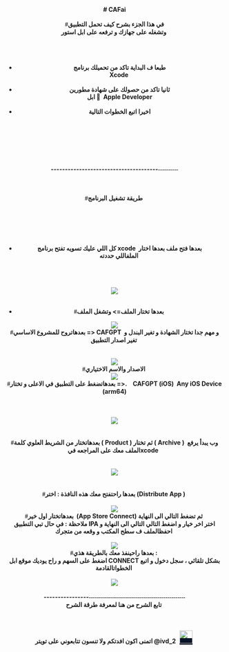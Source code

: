 <div style="text-align: center;"><span style="background-color: var(--Cbody); font-family: var(--Cfont);"><b>#
            CAFai</b></span></div>
<div style="font-family: var(--Cfont); white-space-collapse: preserve-breaks; text-align: center;"><b><br></b></div>
<div style="font-family: var(--Cfont); white-space-collapse: preserve-breaks; text-align: center;"><b><span
            style="font-family: Rabar_021; background-color: var(--Cbody);">#</span>في هذا الجزء بشرح كيف تحمل التطبيق
        وتشغله على جهازك و ترفعه على ابل استور&nbsp;</b></div>
<div style="font-family: var(--Cfont); white-space-collapse: preserve-breaks; text-align: center;"><b><br
            style="font-family: var(--Cfont);"></b></div>
<div style="font-family: var(--Cfont); white-space-collapse: preserve-breaks;"><b></b>
    <ul style="font-family: var(--Cfont);"><b></b>
        <li style="text-align: center; font-family: var(--Cfont);"><b>طبعا ف البداية تاكد من تحميلك برنامج
                Xcode&nbsp;</b></li><b></b>
        <li style="text-align: center; font-family: var(--Cfont);"><b>ثانيا تاكد من حصولك على شهادة مطورين
                ابل&nbsp;&nbsp; Apple Developer</b></li><b></b>
        <li style="text-align: center; font-family: var(--Cfont);"><b>اخيرا اتبع الخطوات التالية</b></li><b></b>
    </ul><b></b>
    <div style="text-align: center;"><b><br></b></div><b></b>
    <div style="text-align: center;"><b><br></b></div><b></b>
    <div style="text-align: center;"><b>--------------------------------------<span
                style="font-family: Rabar_021; background-color: var(--Cbody);">----------</span></b></div><b></b>
    <div style="text-align: center;"><b><span
                style="font-family: Rabar_021; background-color: var(--Cbody);"><br></span></b></div><b></b>
    <div style="text-align: center;"><b><span
                style="font-family: Rabar_021; white-space-collapse: collapse; background-color: var(--Cbody);">#</span><span
                style="font-family: Rabar_021; background-color: var(--Cbody);">طريقة تشغيل البرنامج&nbsp;</span></b>
    </div><b></b>
    <div style="text-align: center;"><b><span
                style="font-family: Rabar_021; background-color: var(--Cbody);"><br></span></b></div><b></b>
    <div style="text-align: right;"><b></b>
        <ul><b></b>
            <li style="text-align: center;"><b>كل اللي عليك تسويه تفتح برنامج xcode&nbsp; بعدها فتح ملف بعدها اختار
                    الملفاللي حددته&nbsp;</b></li><b></b>
        </ul><b></b>
    </div>
</div>
<div style="text-align: center;"><b><img src="https://i.postimg.cc/D0wPjZf1/image.png" ;"=""
            style="font-family: var(--Cfont);"><br></b></div>
<div style="text-align: center;"><b><br></b></div>
<div>
    <ul>
        <li style="text-align: center;"><b><span
                    style="font-family: Rabar_021; white-space-collapse: preserve-breaks;"><span
                        style="font-family: Rabar_021; white-space-collapse: collapse;">#</span></span>بعدها تختار
                الملف=&gt; وتشغل الملف&nbsp;</b></li>
    </ul>
</div>
<div style="text-align: center;"><b><img src="https://i.postimg.cc/mZ1nGpTM/image.png"
            style="font-family: var(--Cfont);"></b></div>
<div style="text-align: center;"><b><span
            style="font-family: Rabar_021; background-color: var(--Cbody);">#</span>بعدهاتروح للمشروع الاساسي =&gt;
        CAFGPT&nbsp; و مهم جدا تختار الشهادة و تغير البندل و تغير اصدار التطبيق&nbsp;</b></div>
<div style="text-align: center;"><b><br></b></div>
<div style="text-align: center;"><b><br></b></div>
<div style="text-align: center;"><b><img src="https://i.postimg.cc/wv7nBGzR/image.png"
            style="font-family: var(--Cfont);"></b></div>
<div style="text-align: center;"><b><span
            style="font-family: Rabar_021; background-color: var(--Cbody);">#</span>الاصدار والاسم الاختياري&nbsp;</b>
</div>
<div style="text-align: center;"><b><img src="https://i.postimg.cc/QMxfH01X/image.png"
            style="font-family: Rabar_021; background-color: var(--Cbody);"><br></b></div>
<div style="text-align: center;"><b><span
            style="font-family: Rabar_021; background-color: var(--Cbody);">#</span>بعدهاتضغط على التطبيق في الاعلى و
        تختار =&gt;.&nbsp; &nbsp; CAFGPT (iOS)&nbsp; Any iOS Device (arm64)</b></div>
<div style="text-align: center;"><b><br></b></div>
<div style="text-align: center;"><b><br></b></div>
<div style="text-align: center;"><b><br></b></div>
<div style="text-align: center;"><b><img src="https://i.postimg.cc/FzWrXPy7/image.png"
            style="font-family: Rabar_021; background-color: var(--Cbody);"><br></b></div>
<div style="text-align: center;"><b><br></b></div>
<div style="text-align: center;"><b><br></b></div>
<div style="text-align: center;"><b><span
            style="font-family: Rabar_021; background-color: var(--Cbody);">#</span>بعدهاتختار من الشريط العلوي كلمة
        (&nbsp;Product ) ثم تختار ( Archive )&nbsp; وب يبدأ يرفع الملف معك على المراجعه فيxcode&nbsp;&nbsp;</b></div>
<div style="text-align: center;"><b><br></b></div>
<div style="text-align: center;"><b><br></b></div>
<div style="text-align: center;"><b><img src="https://i.postimg.cc/B6d6j78k/image.png"
            style="font-family: Rabar_021; background-color: var(--Cbody);"><br></b></div>
<div style="text-align: center;"><b><br></b></div>
<div style="text-align: center;"><b><br></b></div>
<div style="text-align: center;"><b><span style="font-family: Rabar_021; background-color: var(--Cbody);">#</span>بعدها
        راحتفتح معك هذه النافذة : اختر (Distribute App )&nbsp;</b></div>
<div style="text-align: center;"><b><br></b></div>
<div style="text-align: center;"><b><img src="https://i.postimg.cc/mkk2cMXX/image.png"
            style="font-family: Rabar_021; background-color: var(--Cbody);"><br></b></div>
<div style="text-align: center;"><b><span
            style="font-family: Rabar_021; background-color: var(--Cbody);">#</span>بعدهاتختار اول خير&nbsp; (App Store
        Connect) ثم تضغط التالي الى النهاية&nbsp;</b></div>
<div style="text-align: center;"><b>ملاحظة : في حال تبي التطبيق IPA اختر اخر خيار و اضغط التالي التالي الى النهاية و
        احفظالملف ف سطح المكتب و وقعه من متجرك&nbsp;</b></div>
<div style="text-align: center;"><b><br></b></div>
<div style="text-align: center;"><b><img src="https://i.postimg.cc/nrffxm89/image.png"
            style="font-family: Rabar_021; background-color: var(--Cbody);"><br></b></div>
<div style="text-align: center;"><b><span style="font-family: Rabar_021; background-color: var(--Cbody);">#</span>بعدها
        راحينفذ معك بالطريقة هذي :&nbsp;</b></div>
<div style="text-align: center;"><b>اضغط على السهم و راح يوديك موقع ابل CONNECT بشكل تلقائي ، سجل دخول و اتبع
        الخطواتالقادمة&nbsp;</b></div>
<div style="text-align: center;"><b><br></b></div>
<div style="text-align: center;"><b><img src="https://i.postimg.cc/prLYpGMw/image.png"
            style="font-family: Rabar_021; background-color: var(--Cbody);"><br></b></div>
<div style="text-align: center;"><b><br></b></div>
<div style="text-align: center;"><b>----------------<span
            style="font-family: Rabar_021; background-color: var(--Cbody);">----------------</span><span
            style="font-family: Rabar_021; background-color: var(--Cbody);">--------------------------------</span></b>
</div>
<div style="text-align: center;"><b>تابع الشرح من هنا لمعرفة طرقة الشرح&nbsp;</b></div>
<div style="text-align: center;"><b><br></b></div>
<div style="text-align: center;"><br></div>




<div style="text-align: center;"><br></div>

<div style="text-align: center;"><b>اتمنى اكون افدتكم ولا تنسون تتابعوني على تويتر @ivd_2&nbsp;<a target="_blank"
            href="https://twitter.com/ivd_2"
            style="font-family: Rabar_021; text-decoration-line: underline; list-style: none; scroll-behavior: smooth; background-color: rgb(9, 20, 39); margin-left: 5px; color: inherit !important; cursor: pointer !important;"><img
                height="30" src="https://drstore.net/images/icons/twitter.png"
                style="list-style: none; scroll-behavior: smooth; border-style: none; margin-bottom: 10px; font-family: var(--Cfont) !important;"></a>&nbsp;</b>
</div>

